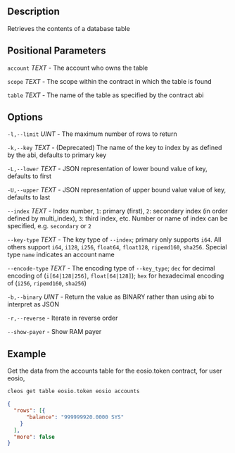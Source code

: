 ## Description

Retrieves the contents of a database table

## Positional Parameters
`account` _TEXT_ - The account who owns the table

`scope` _TEXT_ - The scope within the contract in which the table is found

`table` _TEXT_ - The name of the table as specified by the contract abi

## Options
`-l,--limit` _UINT_ - The maximum number of rows to return

`-k,--key` _TEXT_ - (Deprecated) The name of the key to index by as defined by the abi, defaults to primary key

`-L,--lower` _TEXT_ - JSON representation of lower bound value of key, defaults to first

`-U,--upper` _TEXT_ - JSON representation of upper bound value value of key, defaults to last

`--index` _TEXT_ - Index number, `1`: primary (first), `2`: secondary index (in order defined by multi_index), `3`: third index, etc. Number or name of index can be specified, e.g. `secondary` or `2`

`--key-type` _TEXT_ - The key type of `--index`; primary only supports `i64`. All others support `i64`, `i128`, `i256`, `float64`, `float128`, `ripemd160`, `sha256`. Special type `name` indicates an account name

`--encode-type` _TEXT_ - The encoding type of `--key_type`; `dec` for decimal encoding of (`i[64|128|256]`, `float[64|128]`); `hex` for hexadecimal encoding of (`i256`, `ripemd160`, `sha256`)

`-b,--binary` _UINT_ - Return the value as BINARY rather than using abi to interpret as JSON

`-r,--reverse` - Iterate in reverse order

`--show-payer` - Show RAM payer

## Example
Get the data from the accounts table for the eosio.token contract, for user eosio,

```sh
cleos get table eosio.token eosio accounts
```
```json
{
  "rows": [{
      "balance": "999999920.0000 SYS"
    }
  ],
  "more": false
}
```
